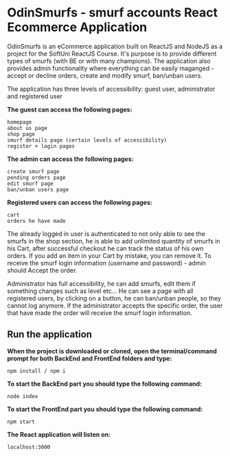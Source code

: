 # OdinSmurfs - smurf accounts React Ecommerce Application

OdinSmurfs is an eCommerce application built on ReactJS and NodeJS as a project for the SoftUni ReactJS Course. It's purpose is to provide different types of smurfs (with BE or with many champions). The application also provides admin functionality where everything can be easily maganged - accept or decline orders, create and modify smurf, ban/unban users.

The application has three levels of accessibility: guest user, administrator and registered user

**The guest can access the following pages:** 

    homepage
    about us page
    shop page
    smurf details page (certain levels of accessibility)
    register + login pages
    
**The admin can access the following pages:**

    create smurf page
    pending orders page
    edit smurf page
    ban/unban users page
    
**Registered users can access the following pages:**

    cart
    orders he have made
    
The already logged in user is authenticated to not only able to see the smurfs in the shop section, he is able to add unlimited quantity of smurfs in his Cart, after successful checkout he can track the status of his own orders. If you add an item in your Cart by mistake, you can remove it. To receive the smurf login information (username and password) - admin should Accept the order.

Administrator has full accessibility, he can add smurfs, edit them if something changes such as level etc... He can see a page with all registered users, by clicking on a button, he can ban/unban people, so they cannot log anymore. If the administrator accepts the specific order, the user that have made the order will receive the smurf login information.

## Run the application

**When the project is downloaded or cloned, open the terminal/command prompt for both BackEnd and FrontEnd folders and type:**
   
    npm install / npm i

**To start the BackEnd part you should type the following command:**

    node index
  
**To start the FrontEnd part you should type the following command:**

    npm start
  
**The React application will listen on:**

    localhost:3000
